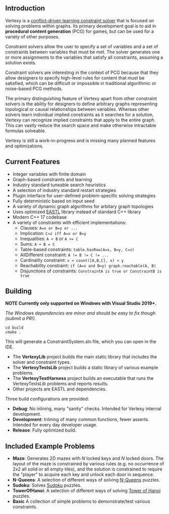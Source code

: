 ## Introduction

Vertexy is a [conflict-driven learning constraint solver](https://en.wikipedia.org/wiki/Conflict-driven_clause_learning) that is focused on solving problems within graphs. Its primary development goal is to aid in **procedural content generation** (PCG) for games, but can be used for a variety of other purposes.

Constraint solvers allow the user to specify a set of variables and a set of constraints between variables that must be met. The solver generates one or more assignments to the variables that satisfy all constraints, assuming a solution exists.

Constraint solvers are interesting in the context of PCG because that they allow designers to specify high-level rules for content that must be satisfied, which can be difficult or impossible in traditional algorithmic or noise-based PCG methods.

The primary distinguishing feature of Vertexy apart from other constraint solvers is the ability for designers to define arbitrary graphs representing topological or causal relationships between variables. Whereas other solvers learn individual implied constraints as it searches for a solution, Vertexy can recognize implied constraints that apply to the entire graph. This can vastly reduce the search space and make otherwise intractable formulas solveable.

Vertexy is still a work-in-progress and is missing many planned features and optimizations.

## Current Features

* Integer variables with finite domain
* Graph-based constraints and learning
* Industry standard tuneable search heuristics
* A selection of industry standard restart strategies
* Plugin interface for user-defined problem-specific solving strategies
* Fully deterministic based on input seed
* A variety of dynamic graph algorithms for arbitary graph topologies
* Uses optimized [EASTL](https://github.com/electronicarts/EASTL) library instead of standard C++ library
* Modern C++ 17 codebase
* A variety of constraints with efficient implementations:
	* Clauses: `A=x or B=y or ...`
	* Implication: `C=z iff A=x or B=y`
	* Inequalities: `A < B` or `A >= C`
	* Sums: `A + B = C`
	* Table-based constraints: `table.hasRow(A=x, B=y, C=z)`
	* AllDifferent constraint: `A != B != C != ...`
	* Cardinality constraint: `x < count([A,B,C], x) < y`
	* Reachability constraint: `if (A=x and B=y) graph.reachable(A, B)`
	* Disjunctions of constraints: `ConstraintA is true or ConstraintB is true`

## Building

**NOTE Currently only supported on Windows with Visual Studio 2019+.**

_The Windows dependencies are minor and should be easy to fix though (submit a PR!)._

```
cd build
cmake .
```

This will generate a ConstraintSystem.sln file, which you can open in the IDE. 

* The **VertexyLib** project builds the main static library that includes the solver and constraint types.
* The **VertexyTestsLib** project builds a static library of various example problems.
* The **VertexyTestHarness** project builds an executable that runs the VertexyTestsLib problems and reports results.
* Other projects are EASTL and dependencies.

Three build configurations are provided:
* **Debug**: No inlining, many "sanity" checks. Intended for Vertexy internal development.
* **Development**: Inlining of many common functions, fewer asserts. Intended for every day developer usage.
* **Release**: Fully optimized build.

## Included Example Problems

* **Maze**: Generates 2D mazes with *N* locked keys and *N* locked doors. The layout of the maze is constrained by various rules (e.g. no occurrence of 2x2 all solid or all empty tiles), and the solution is constrained to require the "player" to acquire each key and unlock each door in sequence.
* **N-Queens**: A selection of different ways of solving [N-Queens](https://en.wikipedia.org/wiki/Eight_queens_puzzle) puzzles.
* **Sudoku**: Solves [Sudoku](https://en.wikipedia.org/wiki/Sudoku) puzzles.
* **TowerOfHanoi**: A selection of different ways of solving [Tower of Hanoi](https://en.wikipedia.org/wiki/Tower_of_Hanoi) puzzles.
* **Basic** A collection of simple problems to demonstrate/test various constraints.